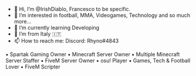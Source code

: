 - 👋 Hi, I’m @IrishDiablo, Francesco to be specific.
- 👀 I’m interested in football, MMA, Videogames, Technology and so much more...
- 🌱 I’m currently learning Developing 
- 💞️ I’m from Italy 🇮🇹
- 📫 How to reach me:
Discord: Rhyno#4843

:black_small_square: Spartak Gaming Owner
:black_small_square: Minecraft Server Owner
:black_small_square: Multiple Minecraft Server Staffer
:black_small_square: FiveM Server Owner 
:black_small_square: osu! Player 
:black_small_square: Games, Tech & Football Lover 
:black_small_square: FiveM Scripter


<!---
IrishDiablo/IrishDiablo is a ✨ special ✨ repository because its `README.md` (this file) appears on your GitHub profile.
You can click the Preview link to take a look at your changes.
--->
